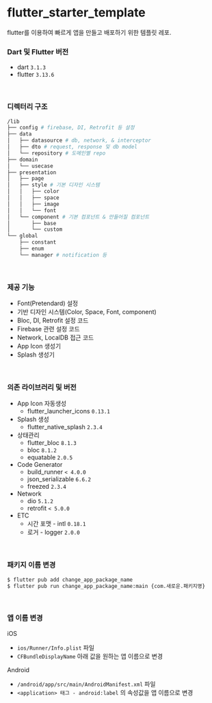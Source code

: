 # flutter_starter_template

flutter를 이용하여 빠르게 앱을 만들고 배포하기 위한 템플릿 레포.

### Dart 및 Flutter 버전
- dart `3.1.3`
- flutter  `3.13.6`  

<br />

### 디렉터리 구조
```bash
/lib
├── config # firebase, DI, Retrofit 등 설정
├── data
│   ├── datasource # db, network, & interceptor
│   ├── dto # request, response 및 db model
│   └── repository # 도메인별 repo
├── domain
│   └── usecase
├── presentation
│   ├── page
│   ├── style # 기본 디자인 시스템
│   │	├── color
│   │	├── space
│   │	├── image
│   │	└── font
│   └── component # 기본 컴포넌트 & 만들어질 컴포넌트
│       ├── base
│       └── custom
└── global
    ├── constant
    ├── enum
    └── manager # notification 등
```

<br />

### 제공 기능
- Font(Pretendard) 설정
- 기반 디자인 시스템(Color, Space, Font, component)
- Bloc, DI, Retrofit 설정 코드
- Firebase 관련 설정 코드
- Network, LocalDB 접근 코드
- App Icon 생성기
- Splash 생성기

<br />

### 의존 라이브러리 및 버전
- App Icon 자동생성
  - flutter_launcher_icons `0.13.1`
- Splash 생성
  - flutter_native_splash `2.3.4`
- 상태관리  
  - flutter_bloc `8.1.3`
  - bloc `8.1.2`
  - equatable `2.0.5`
- Code Generator
  - build_runner `< 4.0.0` 
  - json_serializable `6.6.2`
  - freezed `2.3.4`
- Network
  - dio `5.1.2`
  - retrofit `< 5.0.0`
- ETC
  - 시간 포맷 - intl `0.18.1`
  - 로거 - logger `2.0.0`

<br />

### 패키지 이름 변경 
```bash
$ flutter pub add change_app_package_name
$ flutter pub run change_app_package_name:main {com.새로운.패키지명}
```

<br />

### 앱 이름 변경
iOS
- `ios/Runner/Info.plist` 파일
- `CFBundleDisplayName` 아래 값을 원하는 앱 이름으로 변경

Android
- `/android/app/src/main/AndroidManifest.xml` 파일
- `<application> 태그 - android:label` 의 속성값을 앱 이름으로 변경 